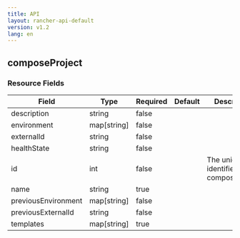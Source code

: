 ```yaml
---
title: API
layout: rancher-api-default
version: v1.2
lang: en
---
```


## composeProject





### Resource Fields

Field | Type | Required | Default | Description
---|---|---|---|---
description | string | false |  | 
environment | map[string] | false |  | 
externalId | string | false |  | 
healthState | string | false |  | 
id | int | false |  | The unique identifier for the composeProject
name | string | true |  | 
previousEnvironment | map[string] | false |  | 
previousExternalId | string | false |  | 
templates | map[string] | true |  | 

